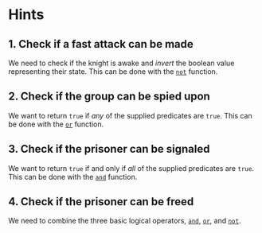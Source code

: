 # Hints

## 1. Check if a fast attack can be made

We need to check if the knight is awake and _invert_ the boolean value representing their state. This can be done with the [`not`][not] function.

## 2. Check if the group can be spied upon

We want to return `true` if _any_ of the supplied predicates are `true`. This can be done with the [`or`][or] function.

## 3. Check if the prisoner can be signaled

We want to return `true` if and only if _all_ of the supplied predicates are `true`. This can be done with the [`and`][and] function.

## 4. Check if the prisoner can be freed

We need to combine the three basic logical operators, [`and`][and], [`or`][or], and [`not`][not].

[not]: https://clojuredocs.org/clojure.core/not
[or]: https://clojuredocs.org/clojure.core/or
[and]: https://clojuredocs.org/clojure.core/and
